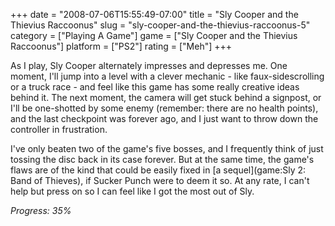 +++
date = "2008-07-06T15:55:49-07:00"
title = "Sly Cooper and the Thievius Raccoonus"
slug = "sly-cooper-and-the-thievius-raccoonus-5"
category = ["Playing A Game"]
game = ["Sly Cooper and the Thievius Raccoonus"]
platform = ["PS2"]
rating = ["Meh"]
+++

As I play, Sly Cooper alternately impresses and depresses me.  One moment, I'll jump into a level with a clever mechanic - like faux-sidescrolling or a truck race - and feel like this game has some really creative ideas behind it.  The next moment, the camera will get stuck behind a signpost, or I'll be one-shotted by some enemy (remember: there are no health points), and the last checkpoint was forever ago, and I just want to throw down the controller in frustration.

I've only beaten two of the game's five bosses, and I frequently think of just tossing the disc back in its case forever.  But at the same time, the game's flaws are of the kind that could be easily fixed in [a sequel](game:Sly 2: Band of Thieves), if Sucker Punch were to deem it so.  At any rate, I can't help but press on so I can feel like I got the most out of Sly.

<i>Progress: 35\%</i>